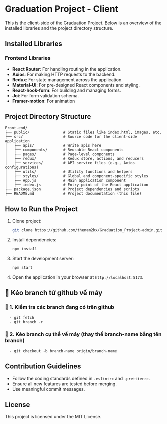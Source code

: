 # Graduation Project - Client

This is the client-side of the Graduation Project. Below is an overview of the installed libraries and the project directory structure.

## Installed Libraries

### Frontend Libraries
- **React Router**: For handling routing in the application.
- **Axios**: For making HTTP requests to the backend.
- **Redux**: For state management across the application.
- **Material-UI**: For pre-designed React components and styling.
- **React-hook-form**: For building and managing forms.
- **Joi**: For form validation schema.
- **Framer-motion**: For animation


## Project Directory Structure

```
Front-end/
├── public/               # Static files like index.html, images, etc.
├── src/                  # Source code for the client-side application
│   ├── apis/             # Write apis here
│   ├── components/       # Reusable React components
│   ├── pages/            # Page-level components
│   ├── redux/            # Redux store, actions, and reducers
│   ├── services/         # API service files (e.g., Axios configurations)
│   ├── utils/            # Utility functions and helpers
│   ├── styles/           # Global and component-specific styles
│   ├── App.js            # Main application component
│   ├── index.js          # Entry point of the React application
├── package.json          # Project dependencies and scripts
├── README.md             # Project documentation (this file)
```

## How to Run the Project

1. Clone project:
   ```bash
   git clone https://github.com/thenam2kx/Graduation_Project-admin.git
   ```

2. Install dependencies:
   ```bash
   npm install
   ```

3. Start the development server:
   ```bash
   npm start
   ```

4. Open the application in your browser at `http://localhost:5173`.

## 📖 Kéo branch từ github về máy
### 🚀 1. Kiểm tra các branch đang có trên github
```
  - git fetch
  - git branch -r
```

### 🚀 2. Kéo branch cụ thể về máy (thay thế branch-name bằng tên branch)
```
  - git checkout -b branch-name origin/branch-name
```

## Contribution Guidelines

- Follow the coding standards defined in `.eslintrc` and `.prettierrc`.
- Ensure all new features are tested before merging.
- Use meaningful commit messages.

## License

This project is licensed under the MIT License.
